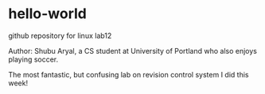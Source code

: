 # hello-world
github repository for linux lab12

Author: Shubu Aryal, a CS student at University of Portland who also enjoys playing soccer.

The most fantastic, but confusing lab on revision control system I did this week!
